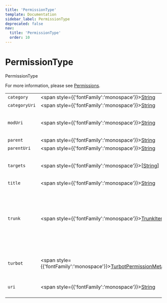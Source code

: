 ```yaml
---
title: 'PermissionType'
template: Documentation
sidebar_label: PermissionType
deprecated: false
nav:
  title: 'PermissionType'
  order: 10
---
```


# PermissionType

<div style={{'fontFamily':'monospace'}}><span style={{'fontSize':'1.5rem','fontWeight':500}}>PermissionType</span></div>



For more information, please see [Permissions](https://turbot.com/guardrails/docs/concepts/iam/permissions).

| | | |
| -- | -- | -- |
| `category` | <span style={{'fontFamily':'monospace'}}><a href="/guardrails/docs/reference/graphql/scalar/String">String</a></span> | Category URI. |
| `categoryUri` | <span style={{'fontFamily':'monospace'}}><a href="/guardrails/docs/reference/graphql/scalar/String">String</a></span> | Category URI. |
| `modUri` | <span style={{'fontFamily':'monospace'}}><a href="/guardrails/docs/reference/graphql/scalar/String">String</a></span> | Unique identifier for the defining mod. |
| `parent` | <span style={{'fontFamily':'monospace'}}><a href="/guardrails/docs/reference/graphql/scalar/String">String</a></span> | Parent URI. |
| `parentUri` | <span style={{'fontFamily':'monospace'}}><a href="/guardrails/docs/reference/graphql/scalar/String">String</a></span> | Parent URI. |
| `targets` | <span style={{'fontFamily':'monospace'}}>[<a href="/guardrails/docs/reference/graphql/scalar/String">String</a>]</span> | Target resource interface / type URIs. |
| `title` | <span style={{'fontFamily':'monospace'}}><a href="/guardrails/docs/reference/graphql/scalar/String">String</a></span> | Display title. |
| `trunk` | <span style={{'fontFamily':'monospace'}}><a href="/guardrails/docs/reference/graphql/object/TrunkItems">TrunkItems</a></span> | The `trunk` for this `PermissionType`. This will show the resource type hierarchy from the root `PermissionType` down to this `PermissionType`. |
| `turbot` | <span style={{'fontFamily':'monospace'}}><a href="/guardrails/docs/reference/graphql/object/TurbotPermissionMetadata">TurbotPermissionMetadata</a></span> | Turbot metadata for this `PermissionType`. |
| `uri` | <span style={{'fontFamily':'monospace'}}><a href="/guardrails/docs/reference/graphql/scalar/String">String</a></span> | Mod-specific unique identifier. |
